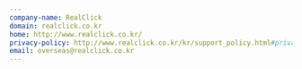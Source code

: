 ```yaml
---
company-name: RealClick
domain: realclick.co.kr
home: http://www.realclick.co.kr/
privacy-policy: http://www.realclick.co.kr/kr/support_policy.html#private_policy
email: overseas@realclick.co.kr
---
```




